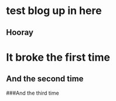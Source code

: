 # test blog up in here

## Hooray
# It broke the first time
## And the second time
###And the third time
